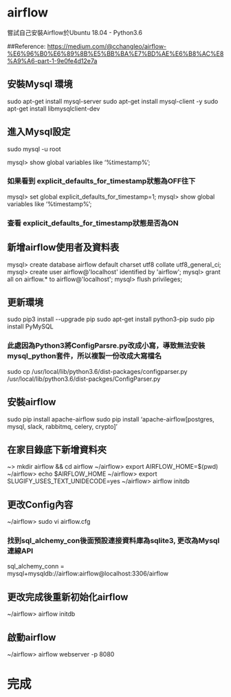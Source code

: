 # airflow
嘗試自己安裝Airflow於Ubuntu 18.04 - Python3.6

##﻿Reference: https://medium.com/@cchangleo/airflow-%E6%96%B0%E6%89%8B%E5%BB%BA%E7%BD%AE%E6%B8%AC%E8%A9%A6-part-1-9e0fe4d12e7a


## 安裝Mysql 環境
sudo apt-get install mysql-server
sudo apt-get install mysql-client -y
sudo apt-get install libmysqlclient-dev


## 進入Mysql設定
sudo mysql -u root

mysql> show global variables like ‘%timestamp%’;
### 如果看到 explicit_defaults_for_timestamp狀態為OFF往下
mysql> set global explicit_defaults_for_timestamp=1;
mysql> show global variables like ‘%timestamp%’;
### 查看 explicit_defaults_for_timestamp狀態是否為ON

## 新增airflow使用者及資料表
mysql> create database airflow default charset utf8 collate utf8_general_ci;
mysql> create user airflow@'localhost' identified by 'airflow';
mysql> grant all on airflow.* to airflow@'localhost';
mysql> flush privileges;

## 更新環境
sudo pip3 install --upgrade pip
sudo apt-get install python3-pip
sudo pip install PyMySQL

### 此處因為Python3將ConfigParsre.py改成小寫，導致無法安裝mysql_python套件，所以複製一份改成大寫檔名
sudo cp /usr/local/lib/python3.6/dist-packages/configparser.py /usr/local/lib/python3.6/dist-packges/ConfigParser.py


## 安裝airflow
sudo pip install apache-airflow
sudo pip install ‘apache-airflow[postgres, mysql, slack, rabbitmq, celery, crypto]’

## 在家目錄底下新增資料夾
~> mkdir airflow && cd airflow
~/airflow> export AIRFLOW_HOME=$(pwd)
~/airflow> echo $AIRFLOW_HOME
~/airflow> export SLUGIFY_USES_TEXT_UNIDECODE=yes
~/airflow> airflow initdb

## 更改Config內容
~/airflow> sudo vi airflow.cfg
### 找到sql_alchemy_con後面預設連接資料庫為sqlite3, 更改為Mysql連線API
sql_alchemy_conn = mysql+mysqldb://airflow:airflow@localhost:3306/airflow

## 更改完成後重新初始化airflow
~/airflow> airflow initdb

## 啟動airflow
~/airflow> airflow webserver -p 8080

# 完成
